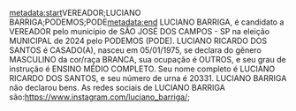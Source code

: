 <metadata:start>VEREADOR;LUCIANO BARRIGA;PODEMOS;PODE<metadata:end>
LUCIANO BARRIGA, é candidato a VEREADOR pelo município de SÃO JOSÉ DOS CAMPOS - SP na eleição MUNICIPAL de 2024 pelo PODEMOS (PODE). LUCIANO RICARDO DOS SANTOS é CASADO(A), nasceu em 05/01/1975, se declara do gênero MASCULINO da cor/raça BRANCA, sua ocupação é OUTROS, e seu grau de instrução é ENSINO MÉDIO COMPLETO. Seu nome completo é LUCIANO RICARDO DOS SANTOS, e seu número de urna é 20331.
LUCIANO BARRIGA não declarou bens.
As redes sociais de LUCIANO BARRIGA são:https://www.instagram.com/luciano_barriga/;